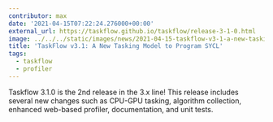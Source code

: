 ```yaml
---
contributor: max
date: '2021-04-15T07:22:24.276000+00:00'
external_url: https://taskflow.github.io/taskflow/release-3-1-0.html
image: ../../../static/images/news/2021-04-15-taskflow-v3-1-a-new-tasking-model-to-program-sycl.webp
title: 'TaskFlow v3.1: A New Tasking Model to Program SYCL'
tags:
  - taskflow
  - profiler
---
```


Taskflow 3.1.0 is the 2nd release in the 3.x line! This release includes several new changes such as CPU-GPU tasking,
algorithm collection, enhanced web-based profiler, documentation, and unit tests.
